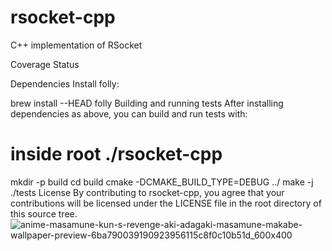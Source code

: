 # rsocket-cpp
C++ implementation of RSocket

 Coverage Status

Dependencies
Install folly:

brew install --HEAD folly
Building and running tests
After installing dependencies as above, you can build and run tests with:

# inside root ./rsocket-cpp
mkdir -p build
cd build
cmake -DCMAKE_BUILD_TYPE=DEBUG ../
make -j
./tests
License
By contributing to rsocket-cpp, you agree that your contributions will be licensed under the LICENSE file in the root directory of this source tree.![anime-masamune-kun-s-revenge-aki-adagaki-masamune-makabe-wallpaper-preview-6ba790039190923956115c8f0c10b51d_600x400](https://user-images.githubusercontent.com/58392246/128985386-87db1616-3fd5-4eed-b204-94db9de444fc.jpg)
